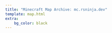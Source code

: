 ```yaml
---
title: "Minecraft Map Archive: mc.rsninja.dev"
template: map.html
extra:
    bg_color: black
---
```


<script src="/map-data/minecraft/mc-rsninja-dev/map.js"></script>